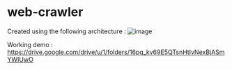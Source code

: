 # web-crawler
Created using the following architecture :
![image](https://github.com/user-attachments/assets/9d053705-1c69-41a3-bfef-90f6a5252a27)


Working demo : https://drive.google.com/drive/u/1/folders/16pq_kv69E5QTsnHtIvNexBjASmYWIUwO
